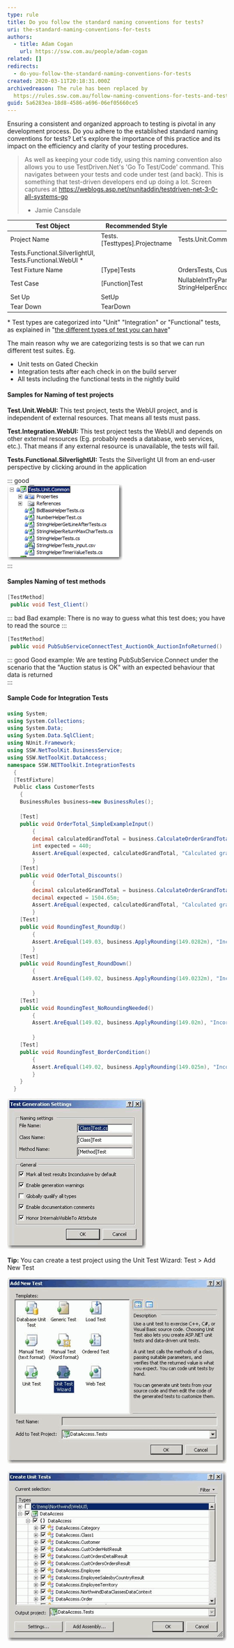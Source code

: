 ```yaml
---
type: rule
title: Do you follow the standard naming conventions for tests?
uri: the-standard-naming-conventions-for-tests
authors:
  - title: Adam Cogan
    url: https://ssw.com.au/people/adam-cogan
related: []
redirects:
  - do-you-follow-the-standard-naming-conventions-for-tests
created: 2020-03-11T20:18:31.000Z
archivedreason: The rule has been replaced by
  https://rules.ssw.com.au/follow-naming-conventions-for-tests-and-test-projects
guid: 5a6283ea-18d8-4586-a696-06ef05660ce5
---
```


Ensuring a consistent and organized approach to testing is pivotal in any development process. Do you adhere to the established standard naming conventions for tests? Let's explore the importance of this practice and its impact on the efficiency and clarity of your testing procedures.

> As well as keeping your code tidy, using this naming convention also allows you to use TestDriven.Net's 'Go To Test/Code' command.
> This navigates between your tests and code under test (and back). This is something that test-driven developers end up doing a lot.
> Screen captures at <https://weblogs.asp.net/nunitaddin/testdriven-net-3-0-all-systems-go>
>
> * Jamie Cansdale

<!--endintro-->

| **Test Object**  | **Recommended Style**  | **Example**  |
| --- | --- | --- |
| Project Name | Tests.[Testtypes].Projectname | Tests.Unit.Common,Tests.Unit.WebFrontend,Test.Integration.MainWCFService
Tests.Functional.SilverlightUI, Tests.Functional.WebUI \* |
| Test Fixture Name | [Type]Tests | OrdersTests, CustomerTests, DeveloperTests |
| Test Case | [Function]Test | NullableIntTryParse\_NumberIsValid1\_Return1, StringHelperEncodeTo64\_EncodeAndUnencodeString\_ReturnSameString |
| Set Up | SetUp |   |
| Tear Down | TearDown |   |

\* Test types are categorized into "Unit" "Integration" or "Functional" tests, as explained in "[the different types of test you can have](/different-types-of-testing)"

The main reason why we are categorizing tests is so that we can run different test suites. Eg.

* Unit tests on Gated Checkin
* Integration tests after each check in on the build server
* All tests including the functional tests in the nightly build

#### Samples for Naming of test projects

**Test.Unit.WebUI:** This test project, tests the WebUI project, and is independent of external resources.
That means all tests must pass.

**Test.Integration.WebUI:** This test project tests the WebUI and depends on other external resources (Eg. probably needs a database, web services, etc.).
That means if any external resource is unavailable, the tests will fail.

**Tests.Functional.SilverlightUI:** Tests the Silverlight UI from an end-user perspective by clicking around in the application

::: good  
![Figure: Good example - Naming for a Unit Test Project](UnitTestsProject.jpg)  
:::

#### Samples Naming of test methods

```cs
[TestMethod]
 public void Test_Client()
```

::: bad
Bad example: There is no way to guess what this test does; you have to read the source
:::

```cs
[TestMethod]
 public void PubSubServiceConnectTest_AuctionOk_AuctionInfoReturned()
```

::: good
Good example: We are testing PubSubService.Connect under the scenario that the "Auction status is OK" with an expected behaviour that data is returned  
:::

#### Sample Code for Integration Tests

```cs
using System;
using System.Collections;
using System.Data;
using System.Data.SqlClient;
using NUnit.Framework;
using SSW.NetToolKit.BusinessService;
using SSW.NetToolKit.DataAccess;
namespace SSW.NETToolkit.IntegrationTests
  {
  [TestFixture]
  Public class CustomerTests
    {
    BusinessRules business=new BusinessRules(); 
   
    [Test]
    public void OrderTotal_SimpleExampleInput()
        {
        decimal calculatedGrandTotal = business.CalculateOrderGrandTotal(10248);
        int expected = 440;
        Assert.AreEqual(expected, calculatedGrandTotal, "Calculated grand total didn't match the expect
        }
    [Test]
    public void OderTotal_Discounts()
        {
        decimal calculatedGrandTotal = business.CalculateOrderGrandTotal(10260);
        decimal expected = 1504.65m;
        Assert.AreEqual(expected, calculatedGrandTotal, "Calculated grand total didn't match the expecte
        }
    [Test]
    public void RoundingTest_RoundUp()
        {
        Assert.AreEqual(149.03, business.ApplyRounding(149.0282m), "Incorrect rounding rules applied for
        }
    [Test]
    public void RoundingTest_RoundDown()
        {
        Assert.AreEqual(149.02, business.ApplyRounding(149.0232m), "Incorrect rounding rules applied 
   
        }
    [Test]
    public void RoundingTest_NoRoundingNeeded()
        {
        Assert.AreEqual(149.02, business.ApplyRounding(149.02m), "Incorrect rounding rules applied for 
   
        }
    [Test]
    public void RoundingTest_BorderCondition()
        {
        Assert.AreEqual(149.02, business.ApplyRounding(149.025m), "Incorrect rounding rules applied for
        }
    }
  }
```

![Figure: This rule is consistent with the Visual Studio default](TestGenerationSettings.gif)  

**Tip:** You can create a test project using the Unit Test Wizard: Test &gt; Add New Test

![Figure: Unit Test Wizard 1](AddNewTest.gif)  

![Figure: Unit Test Wizard 2](CreateUnitTests.gif)
